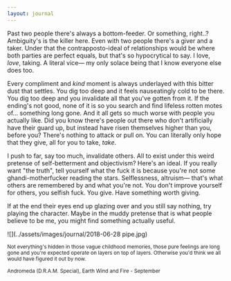 ```yaml
---
layout: journal
---
```


Past two people there's always a bottom-feeder. Or something, right..? Ambiguity's is the killer here. Even with two people there's a giver and a taker. Under that the contrapposto-ideal of relationships would be where both parties are perfect equals, but that's so hypocrytical to say. I love, _love_, taking. A literal vice— my only solace being that I know everyone else does too.

Every compliment and _kind_ moment is always underlayed with this bitter dust that settles. You dig too deep and it feels nauseatingly cold to be there. You dig too deep and you invalidate all that you've gotten from it. If the ending's not good, none of it is so you search and find lifeless rotten motes of... something long gone. And it all gets so much worse with people you actually like. Did you know there's people out there who don't artificially have their guard up, but instead have risen themselves higher than you, before you? There's nothing to attack or pull on. You can literally only hope that they give, all for you to take, _take_.

I push to far, say too much, invalidate others. All to exist under this weird pretense of self-betterment and objectivism? Here's an ideal. If you really want "the truth", tell yourself what the fuck it is because you're not some ghandi-motherfucker reading the stars. Selflessness, altruism— that's what others are remembered by and what you're not. You don't improve yourself for others, you selfish fuck. You give. Have something worth giving.

If at the end their eyes end up glazing over and you still say nothing, try playing the character. Maybe in the muddy pretense that is what people believe to be me, you might find something actually useful.

![](../assets/images/journal/2018-06-28 pipe.jpg)

<small>Not everything's hidden in those vague childhood memories, those pure feelings are long gone and you're expected operate on layers on top of layers. Otherwise you'd think we all would have figured it out by now.</small>

<small>Andromeda (D.R.A.M. Special), Earth Wind and Fire - September</small>